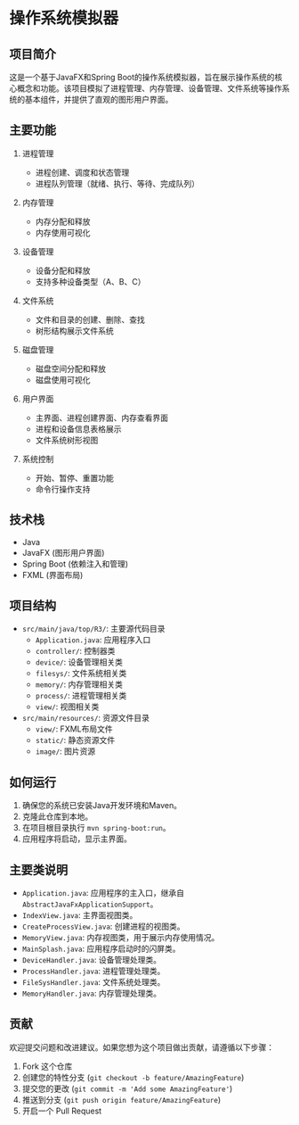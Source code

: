 # 操作系统模拟器

## 项目简介

这是一个基于JavaFX和Spring Boot的操作系统模拟器，旨在展示操作系统的核心概念和功能。该项目模拟了进程管理、内存管理、设备管理、文件系统等操作系统的基本组件，并提供了直观的图形用户界面。

## 主要功能

1. 进程管理
   - 进程创建、调度和状态管理
   - 进程队列管理（就绪、执行、等待、完成队列）

2. 内存管理
   - 内存分配和释放
   - 内存使用可视化

3. 设备管理
   - 设备分配和释放
   - 支持多种设备类型（A、B、C）

4. 文件系统
   - 文件和目录的创建、删除、查找
   - 树形结构展示文件系统

5. 磁盘管理
   - 磁盘空间分配和释放
   - 磁盘使用可视化

6. 用户界面
   - 主界面、进程创建界面、内存查看界面
   - 进程和设备信息表格展示
   - 文件系统树形视图

7. 系统控制
   - 开始、暂停、重置功能
   - 命令行操作支持

## 技术栈

- Java
- JavaFX (图形用户界面)
- Spring Boot (依赖注入和管理)
- FXML (界面布局)

## 项目结构

- `src/main/java/top/R3/`: 主要源代码目录
  - `Application.java`: 应用程序入口
  - `controller/`: 控制器类
  - `device/`: 设备管理相关类
  - `filesys/`: 文件系统相关类
  - `memory/`: 内存管理相关类
  - `process/`: 进程管理相关类
  - `view/`: 视图相关类
- `src/main/resources/`: 资源文件目录
  - `view/`: FXML布局文件
  - `static/`: 静态资源文件
  - `image/`: 图片资源

## 如何运行

1. 确保您的系统已安装Java开发环境和Maven。
2. 克隆此仓库到本地。
3. 在项目根目录执行 `mvn spring-boot:run`。
4. 应用程序将启动，显示主界面。

## 主要类说明

- `Application.java`: 应用程序的主入口，继承自`AbstractJavaFxApplicationSupport`。
- `IndexView.java`: 主界面视图类。
- `CreateProcessView.java`: 创建进程的视图类。
- `MemoryView.java`: 内存视图类，用于展示内存使用情况。
- `MainSplash.java`: 应用程序启动时的闪屏类。
- `DeviceHandler.java`: 设备管理处理类。
- `ProcessHandler.java`: 进程管理处理类。
- `FileSysHandler.java`: 文件系统处理类。
- `MemoryHandler.java`: 内存管理处理类。

## 贡献

欢迎提交问题和改进建议。如果您想为这个项目做出贡献，请遵循以下步骤：

1. Fork 这个仓库
2. 创建您的特性分支 (`git checkout -b feature/AmazingFeature`)
3. 提交您的更改 (`git commit -m 'Add some AmazingFeature'`)
4. 推送到分支 (`git push origin feature/AmazingFeature`)
5. 开启一个 Pull Request

